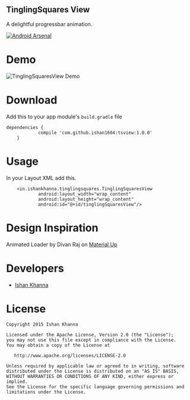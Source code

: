 ## TinglingSquares View

A delightful progressbar animation.

[![Android Arsenal](https://img.shields.io/badge/Android%20Arsenal-UberProgressView-brightgreen.svg?style=flat)](http://android-arsenal.com/details/1/3567)


# Demo
![TinglingSquaresView Demo](https://raw.githubusercontent.com/ishan1604/ts/master/media/demo.gif)

# Download

Add this to your app module's `build.gradle` file
```
dependencies {
	        compile 'com.github.ishan1604:tsview:1.0.0'
	}
```

# Usage

In your Layout XML add this.
```
    <in.ishankhanna.tinglingsquares.TinglingSquaresView
            android:layout_width="wrap_content"
            android:layout_height="wrap_content"
            android:id="@+id/tinglingSquaresView"/>

```

# Design Inspiration

Animated Loader by Divan Raj on [Material Up](https://material.uplabs.com/posts/animated-loader-after-effects-freebie)

# Developers

* [Ishan Khanna](https://github.com/ishan1604)

# License

```
Copyright 2015 Ishan Khanna

Licensed under the Apache License, Version 2.0 (the "License");
you may not use this file except in compliance with the License.
You may obtain a copy of the License at

   http://www.apache.org/licenses/LICENSE-2.0

Unless required by applicable law or agreed to in writing, software
distributed under the License is distributed on an "AS IS" BASIS,
WITHOUT WARRANTIES OR CONDITIONS OF ANY KIND, either express or implied.
See the License for the specific language governing permissions and
limitations under the License.

```
